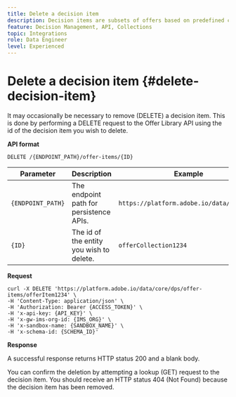 ```yaml
---
title: Delete a decision item
description: Decision items are subsets of offers based on predefined conditions defined by a marketer, such as category of the offer.
feature: Decision Management, API, Collections
topic: Integrations
role: Data Engineer
level: Experienced
---
```


# Delete a decision item {#delete-decision-item}

It may occasionally be necessary to remove (DELETE) a decision item. This is done by performing a DELETE request to the Offer Library API using the id of the decision item you wish to delete.

**API format**

```http
DELETE /{ENDPOINT_PATH}/offer-items/{ID}
```

| Parameter | Description | Example |
| --------- | ----------- | ------- |
| `{ENDPOINT_PATH}` | The endpoint path for persistence APIs. | `https://platform.adobe.io/data/core/dps` |
| `{ID}` | The id of the entity you wish to delete.| `offerCollection1234` |

**Request**

```shell
curl -X DELETE 'https://platform.adobe.io/data/core/dps/offer-items/offerItem1234' \
-H 'Content-Type: application/json' \
-H 'Authorization: Bearer {ACCESS_TOKEN}' \
-H 'x-api-key: {API_KEY}' \
-H 'x-gw-ims-org-id: {IMS_ORG}' \
-H 'x-sandbox-name: {SANDBOX_NAME}' \
-H 'x-schema-id: {SCHEMA_ID}'
```

**Response**

A successful response returns HTTP status 200 and a blank body.

You can confirm the deletion by attempting a lookup (GET) request to the decision item. You should receive an HTTP status 404 (Not Found) because the decision item has been removed.
